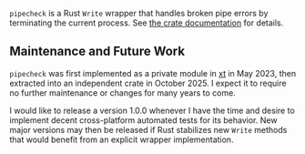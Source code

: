 `pipecheck` is a Rust `Write` wrapper that handles broken pipe errors by terminating the current process.
See [the crate documentation](https://docs.rs/pipecheck/latest/pipecheck/) for details.

## Maintenance and Future Work

`pipecheck` was first implemented as a private module in [xt](https://github.com/featherbread/xt)
in May 2023, then extracted into an independent crate in October 2025.
I expect it to require no further maintenance or changes for many years to come.

I would like to release a version 1.0.0 whenever I have the time and desire
to implement decent cross-platform automated tests for its behavior.
New major versions may then be released if Rust stabilizes new `Write` methods
that would benefit from an explicit wrapper implementation.
